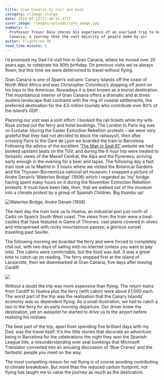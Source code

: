 ```yaml
---
title: Gran Canaria by rail and boat
category: climage_change
date: 2019-07-22T12:48:15.477Z
cover_image: /images/uploads/safe_image.jpg
summary: >-
  Professor Trevor Dale shares his experience of an overland trip to Gran
  Canaria, a journey that the vast majority of people make by air
author: FlightFree UK
read_time_minute: 3
---
```

I’d promised my Dad I'd visit him in Gran Canaria, where he moved over 20 years ago, to celebrate his 80th birthday. On previous visits we’ve always flown, but this time we were determined to travel without flying. 

Gran Canaria is one of Spain’s volcanic Canary Islands off the coast of North West Africa and was Christopher Columbus’s stopping off point on his trips to the Americas. Nowadays it is best known as a tourist destination. The mountainous interior of Gran Canaria offers a dramatic and at times austere landscape that contrasts with the ring of coastal settlements, the preferred destination for the 4.5 million tourists who contribute over 80% of the island’s GDP.

Planning our visit was a joint effort: I booked the rail tickets while my wife Rose sorted out the ferry and hotel bookings. The London to Paris leg was on Eurostar (during the Easter Extinction Rebellion protests – we were very grateful that they had not decided to block the railways!), then after crossing Paris to the Gare de Lyon we boarded the train to Barcelona. Following the advice of the excellent ‘[The Man in Seat 61’ ](https://www.seat61.com/)website we had booked upstairs seats on the TGV, and during the 6 hour trip were treated to fantastic views of the Massif Central, the Alps and the Pyrenees, arriving early enough in the evening for a beer and tapas. The following day a fast train took us to Madrid in 3 hours where we visited the Botanical Gardens and the Thyssen-Bornemisza national art museum. I snapped a picture of Andre Derain’s ‘Waterloo Bridge’ (1906) which I regarded as ‘my' bridge having spent many hours on it during the November Extinction Rebellion protests. It must have been fate, then, that we walked out of the museum into a climate protest by a group of Spanish Children. Big thumbs up!

![](/images/uploads/979194_ae83560c09d3475ba6c3406f0cf101d2_mv2_d_4032_3024_s_4_2.webp "Waterloo Bridge, Andre Derain (1906)")

The next day the train took us to Huelva, an industrial port just north of Cadiz on Spain’s South West coast. The views from the train were a treat: castles that have featured in Game of Thrones; vast plains covered in olives and interspersed with rocky mountainous passes; a glorious sunset travelling past Seville. 

The following morning we boarded the ferry and were forced to completely chill out, with two days of sailing with no internet (unless you want to pay lots). The cabins were comfortable, but the food was dull. It was a great time to catch up on reading. The ferry stopped first at the island of Lanzarotte, then we disembarked at Gran Canaria, five days after leaving Cardiff. 

![](/images/uploads/979194_0eedd060f7e54665b04d00658380026a_mv2_d_4032_3024_s_4_2.webp)

Without a doubt the trip was more expensive than flying. The return trains from Cardiff to Huelva plus the ferry (with cabin) were about £1,000 each. The worst part of the trip was the realisation that the Canary Islands’ economy was so dependent flying. As a small illustration, we had to catch a taxi to the ferry for an early morning departure. Our driver knew the destination, yet on autopilot he started to drive us to the airport before realising his mistake.

The best part of the trip, apart from spending five brilliant days with my Dad, was the travel itself. It's the little stories that decorate an adventure: being in Barcelona for the celebrations the night they won the Spanish League title, a misunderstanding over seat bookings that Microsoft Translator converted into an amusing discussion of ‘Blue Cranes’ and the fantastic people you meet on the way.

The most compelling reason for not flying is of course avoiding contributing to climate breakdown. But more than the reduced carbon footprint, not flying has taught me to value the journey as much as the destination.
